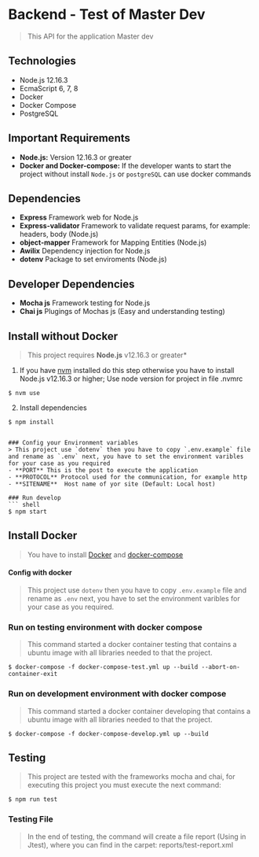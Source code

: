 # Backend - Test of Master Dev
> This API for the application Master dev

## Technologies
- Node.js 12.16.3
- EcmaScript 6, 7, 8
- Docker
- Docker Compose
- PostgreSQL

## Important Requirements
- **Node.js:** Version 12.16.3 or greater
- **Docker and Docker-compose:** If the developer wants to start the project without install `Node.js` or `postgreSQL` can use docker commands

## Dependencies
- **Express** Framework web for Node.js
- **Express-validator** Framework to validate request params, for example: headers, body (Node.js)
- **object-mapper** Framework for Mapping Entities (Node.js)
- **Awilix** Dependency injection for Node.js
- **dotenv** Package to set enviroments (Node.js)

## Developer Dependencies
- **Mocha js** Framework testing for Node.js
- **Chai js** Plugings of Mochas js (Easy and understanding testing)

## Install without Docker
> This project requires **Node.js** v12.16.3 or greater*
1. If you have [nvm](https://github.com/nvm-sh/nvm) installed do this step otherwise you have to install Node.js v12.16.3 or higher; Use node version for project in file .nvmrc
``` shell
$ nvm use
```
2. Install dependencies
``` shell
$ npm install


### Config your Environment variables
> This project use `dotenv` then you have to copy `.env.example` file and rename as `.env` next, you have to set the environment varibles for your case as you required
- **PORT** This is the post to execute the application
- **PROTOCOL** Protocol used for the communication, for example http
- **SITENAME**  Host name of yor site (Default: Local host)

### Run develop
``` shell
$ npm start
```

## Install Docker
> You have to install [Docker](https://docs.docker.com/get-docker/) and [docker-compose](https://docs.docker.com/compose/install/)

#### Config with docker
> This project use `dotenv` then you have to copy `.env.example` file and rename as `.env` next, you have to set the environment varibles for your case as you required.

### Run on testing environment with docker compose
> This command started a docker container testing that contains a ubuntu image with all libraries needed to that the project.

``` shell
$ docker-compose -f docker-compose-test.yml up --build --abort-on-container-exit
```
### Run on development environment with docker compose
> This command started a docker container developing  that contains a ubuntu image with all libraries needed to that the project.

``` shell
$ docker-compose -f docker-compose-develop.yml up --build
```

## Testing
> This project are tested with the frameworks mocha and chai, for executing this project you must execute the next command:
``` shell
$ npm run test
```

### Testing File
> In the end of testing, the command will create a file report (Using in Jtest), where you can find in the carpet: reports/test-report.xml